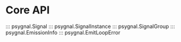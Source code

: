 # Core API

::: psygnal.Signal
::: psygnal.SignalInstance
::: psygnal.SignalGroup
::: psygnal.EmissionInfo
::: psygnal.EmitLoopError

